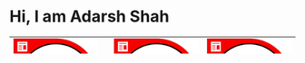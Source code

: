 # Hi, I am Adarsh Shah
<table border="0" style="height:30px">
<tr>
<td>
<img src="https://github.com/AdarshShah/AboutMe/blob/master/images/oracle-certified-expert-java-ee-6-web-component-developer.png?raw=true"/>
<td>
  <td>
<img src="https://github.com/AdarshShah/AboutMe/blob/master/images/oracle-certified-expert-java-ee-6-web-component-developer.png?raw=true"/>
  </td>
  <td>
<img src="https://github.com/AdarshShah/AboutMe/blob/master/images/oracle-certified-expert-java-ee-6-web-component-developer.png?raw=true"/>
  </td>
</tr>
</table>

